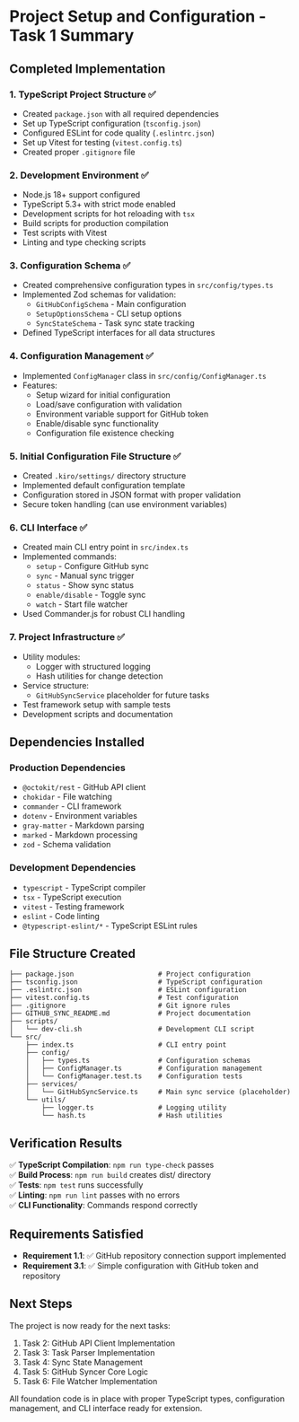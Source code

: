 # Project Setup and Configuration - Task 1 Summary

## Completed Implementation

### 1. TypeScript Project Structure ✅
- Created `package.json` with all required dependencies
- Set up TypeScript configuration (`tsconfig.json`)
- Configured ESLint for code quality (`.eslintrc.json`)
- Set up Vitest for testing (`vitest.config.ts`)
- Created proper `.gitignore` file

### 2. Development Environment ✅
- Node.js 18+ support configured
- TypeScript 5.3+ with strict mode enabled
- Development scripts for hot reloading with `tsx`
- Build scripts for production compilation
- Test scripts with Vitest
- Linting and type checking scripts

### 3. Configuration Schema ✅
- Created comprehensive configuration types in `src/config/types.ts`
- Implemented Zod schemas for validation:
  - `GitHubConfigSchema` - Main configuration
  - `SetupOptionsSchema` - CLI setup options
  - `SyncStateSchema` - Task sync state tracking
- Defined TypeScript interfaces for all data structures

### 4. Configuration Management ✅
- Implemented `ConfigManager` class in `src/config/ConfigManager.ts`
- Features:
  - Setup wizard for initial configuration
  - Load/save configuration with validation
  - Environment variable support for GitHub token
  - Enable/disable sync functionality
  - Configuration file existence checking

### 5. Initial Configuration File Structure ✅
- Created `.kiro/settings/` directory structure
- Implemented default configuration template
- Configuration stored in JSON format with proper validation
- Secure token handling (can use environment variables)

### 6. CLI Interface ✅
- Created main CLI entry point in `src/index.ts`
- Implemented commands:
  - `setup` - Configure GitHub sync
  - `sync` - Manual sync trigger
  - `status` - Show sync status
  - `enable/disable` - Toggle sync
  - `watch` - Start file watcher
- Used Commander.js for robust CLI handling

### 7. Project Infrastructure ✅
- Utility modules:
  - Logger with structured logging
  - Hash utilities for change detection
- Service structure:
  - `GitHubSyncService` placeholder for future tasks
- Test framework setup with sample tests
- Development scripts and documentation

## Dependencies Installed

### Production Dependencies
- `@octokit/rest` - GitHub API client
- `chokidar` - File watching
- `commander` - CLI framework
- `dotenv` - Environment variables
- `gray-matter` - Markdown parsing
- `marked` - Markdown processing
- `zod` - Schema validation

### Development Dependencies
- `typescript` - TypeScript compiler
- `tsx` - TypeScript execution
- `vitest` - Testing framework
- `eslint` - Code linting
- `@typescript-eslint/*` - TypeScript ESLint rules

## File Structure Created

```
├── package.json                     # Project configuration
├── tsconfig.json                    # TypeScript configuration
├── .eslintrc.json                   # ESLint configuration
├── vitest.config.ts                 # Test configuration
├── .gitignore                       # Git ignore rules
├── GITHUB_SYNC_README.md            # Project documentation
├── scripts/
│   └── dev-cli.sh                   # Development CLI script
└── src/
    ├── index.ts                     # CLI entry point
    ├── config/
    │   ├── types.ts                 # Configuration schemas
    │   ├── ConfigManager.ts         # Configuration management
    │   └── ConfigManager.test.ts    # Configuration tests
    ├── services/
    │   └── GitHubSyncService.ts     # Main sync service (placeholder)
    └── utils/
        ├── logger.ts                # Logging utility
        └── hash.ts                  # Hash utilities
```

## Verification Results

✅ **TypeScript Compilation**: `npm run type-check` passes  
✅ **Build Process**: `npm run build` creates dist/ directory  
✅ **Tests**: `npm test` runs successfully  
✅ **Linting**: `npm run lint` passes with no errors  
✅ **CLI Functionality**: Commands respond correctly  

## Requirements Satisfied

- **Requirement 1.1**: ✅ GitHub repository connection support implemented
- **Requirement 3.1**: ✅ Simple configuration with GitHub token and repository

## Next Steps

The project is now ready for the next tasks:
1. Task 2: GitHub API Client Implementation
2. Task 3: Task Parser Implementation
3. Task 4: Sync State Management
4. Task 5: GitHub Syncer Core Logic
5. Task 6: File Watcher Implementation

All foundation code is in place with proper TypeScript types, configuration management, and CLI interface ready for extension.